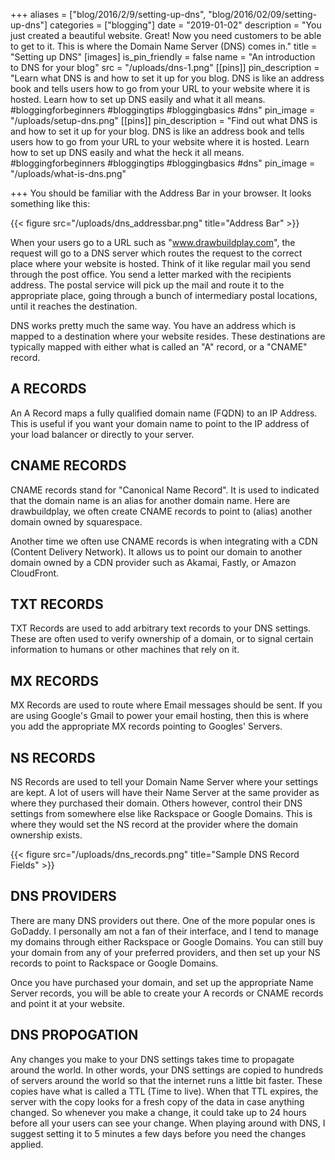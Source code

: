+++
aliases = ["blog/2016/2/9/setting-up-dns", "blog/2016/02/09/setting-up-dns"]
categories = ["blogging"]
date = "2019-01-02"
description = "You just created a beautiful website.  Great!  Now you need customers to be able to get to it.  This is where the Domain Name Server (DNS) comes in."
title = "Setting up DNS"
[images]
is_pin_friendly = false
name = "An introduction to DNS for your blog"
src = "/uploads/dns-1.png"
[[pins]]
pin_description = "Learn what DNS is and how to set it up for you blog.  DNS is like an address book and tells users how to go from your URL to your website where it is hosted.  Learn how to set up DNS easily and what it all means. #bloggingforbeginners #bloggingtips #bloggingbasics #dns"
pin_image = "/uploads/setup-dns.png"
[[pins]]
pin_description = "Find out what DNS is and how to set it up for your blog.  DNS is like an address book and tells users how to go from your URL to your website where it is hosted.  Learn how to set up DNS easily and what the heck it all means. #bloggingforbeginners #bloggingtips #bloggingbasics #dns"
pin_image = "/uploads/what-is-dns.png"

+++
You should be familiar with the Address Bar in your browser.  It looks something like this:

{{< figure src="/uploads/dns_addressbar.png" title="Address Bar" >}}

When your users go to a URL such as "www.drawbuildplay.com", the request will go to a DNS server which routes the request to the correct place where your website is hosted.  Think of it like regular mail you send through the post office.  You send a letter marked with the recipients address.  The postal service will pick up the mail and route it to the appropriate place, going through a bunch of intermediary postal locations, until it reaches the destination.

DNS works pretty much the same way. You have an address which is mapped to a destination where your website resides.  These destinations are typically mapped with either what is called an "A" record, or a "CNAME" record.

## A RECORDS

An A Record maps a fully qualified domain name (FQDN) to an IP Address.  This is useful if you want your domain name to point to the IP address of your load balancer or directly to your server.

## CNAME RECORDS

CNAME records stand for "Canonical Name Record".  It is used to indicated that the domain name is an alias for another domain name.  Here are drawbuildplay, we often create CNAME records to point to (alias) another domain owned by squarespace.

Another time we often use CNAME records is when integrating with a CDN (Content Delivery Network).  It allows us to point our domain to another domain owned by a CDN provider such as Akamai, Fastly, or Amazon CloudFront.

## TXT RECORDS

TXT Records are used to add arbitrary text records to your DNS settings.  These are often used to verify ownership of a domain, or to signal certain information to humans or other machines that rely on it.

## MX RECORDS

MX Records are used to route where Email messages should be sent.  If you are using Google's Gmail to power your email hosting, then this is where you add the appropriate MX records pointing to Googles' Servers.

## NS RECORDS

NS Records are used to tell your Domain Name Server where your settings are kept.  A lot of users will have their Name Server at the same provider as where they purchased their domain.  Others however, control their DNS settings from somewhere else like Rackspace or Google Domains.  This is where they would set the NS record at the provider where the domain ownership exists.

{{< figure src="/uploads/dns_records.png" title="Sample DNS Record Fields" >}}

## DNS PROVIDERS

There are many DNS providers out there.  One of the more popular ones is GoDaddy.  I personally am not a fan of their interface, and I tend to manage my domains through either Rackspace or Google Domains.  You can still buy your domain from any of your preferred providers, and then set up your NS records to point to Rackspace or Google Domains.

Once you have purchased your domain, and set up the appropriate Name Server records, you will be able to create your A records or CNAME records and point it at your website.

## DNS PROPOGATION

Any changes you make to your DNS settings takes time to propagate around the world.  In other words, your DNS settings are copied to hundreds of servers around the world so that the internet runs a little bit faster.  These copies have what is called a TTL (Time to live).  When that TTL expires, the server with the copy looks for a fresh copy of the data in case anything changed.  So whenever you make a change, it could take up to 24 hours before all your users can see your change.  When playing around with DNS, I suggest setting it to 5 minutes a few days before you need the changes applied.